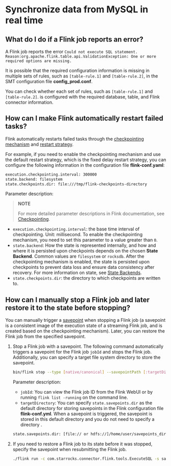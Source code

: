 # Synchronize data from MySQL in real time

## What do I do if a Flink job reports an error?

A Flink job reports the error `Could not execute SQL statement. Reason:org.apache.flink.table.api.ValidationException: One or more required options are missing.`

It is possible that the required configuration information is missing in multiple sets of rules, such as `[table-rule.1]` and `[table-rule.2]`, in the SMT configuration file **config_prod.conf**.

You can check whether each set of rules, such as `[table-rule.1]` and `[table-rule.2]`. is configured with the required database, table, and Flink connector information.

## How can I make Flink automatically restart failed tasks?

Flink automatically restarts failed tasks through the [checkpointing mechanism](https://nightlies.apache.org/flink/flink-docs-master/docs/dev/datastream/fault-tolerance/checkpointing/) and [restart strategy](https://nightlies.apache.org/flink/flink-docs-release-1.15/docs/ops/state/task_failure_recovery/).

For example, if you need to enable the checkpointing mechanism and use the default restart strategy, which is the fixed delay restart strategy, you can configure the following information in the configuration file **flink-conf.yaml**:

```Bash
execution.checkpointing.interval: 300000
state.backend: filesystem
state.checkpoints.dir: file:///tmp/flink-checkpoints-directory
```

Parameter description:

> **NOTE**
>
> For more detailed parameter descriptions in Flink documentation,  see [Checkpointing](https://nightlies.apache.org/flink/flink-docs-master/docs/dev/datastream/fault-tolerance/checkpointing/).

- `execution.checkpointing.interval`: the base time interval of checkpointing. Unit: millisecond. To enable the checkpointing mechanism, you need to set this parameter to a value greater than `0`.
- `state.backend`: How the state is represented internally, and how and where it is persisted upon checkpoints depends on the chosen **State Backend**. Common values are `filesystem` or `rocksdb`. After the checkpointing mechanism is enabled, the state is persisted upon checkpoints to prevent data loss and ensure data consistency after recovery.  For more information on state, see [State Backends](https://nightlies.apache.org/flink/flink-docs-master/docs/ops/state/state_backends/). 
- `state.checkpoints.dir`: the directory to which checkpoints are written to.

## How can I manually stop a Flink job and later restore it to the state before stopping?

You can manually trigger a [savepoint](https://nightlies.apache.org/flink/flink-docs-master/docs/ops/state/savepoints/) when stopping a Flink job (a savepoint is a consistent image of the execution state of a streaming Flink job, and is created based on the checkpointing mechanism). Later, you can restore the Flink job from the specified savepoint.

1. Stop a Flink job with a savepoint. The following command automatically triggers a savepoint for the Flink job `jobId` and stops the Flink job. Additionally, you can specify a target file system directory to store the savepoint.

    ```Bash
    bin/flink stop --type [native/canonical] --savepointPath [:targetDirectory] :jobId
    ```

    Parameter description:

    - `jobId`: You can view the Flink job ID from the Flink WebUI or by running `flink list -running` on the command line.
    - `targetDirectory`: You can specify `state.savepoints.dir` as the default directory for storing savepoints in the Flink configuration file **flink-conf.yml**. When a savepoint is triggered, the savepoint is stored in this default directory and you do not need to specify a directory .

    ```Bash
    state.savepoints.dir: [file:// or hdfs://]/home/user/savepoints_dir
    ```

2. If you need to restore a Flink job to its state before it was stopped, specify the savepoint when resubmitting the Flink job.

    ```Bash
    ./flink run -c com.starrocks.connector.flink.tools.ExecuteSQL -s savepoints_dir/savepoints-xxxxxxxx flink-connector-starrocks-xxxx.jar -f flink-create.all.sql 
    ```
